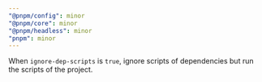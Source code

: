 ```yaml
---
"@pnpm/config": minor
"@pnpm/core": minor
"@pnpm/headless": minor
"pnpm": minor
---
```


When `ignore-dep-scripts` is `true`, ignore scripts of dependencies but run the scripts of the project.

